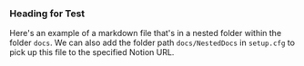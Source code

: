 ### Heading for Test
Here's an example of a markdown file that's in a nested folder within the folder `docs`. We can also add the folder path `docs/NestedDocs` in  `setup.cfg` to pick up this file to the specified Notion URL.
